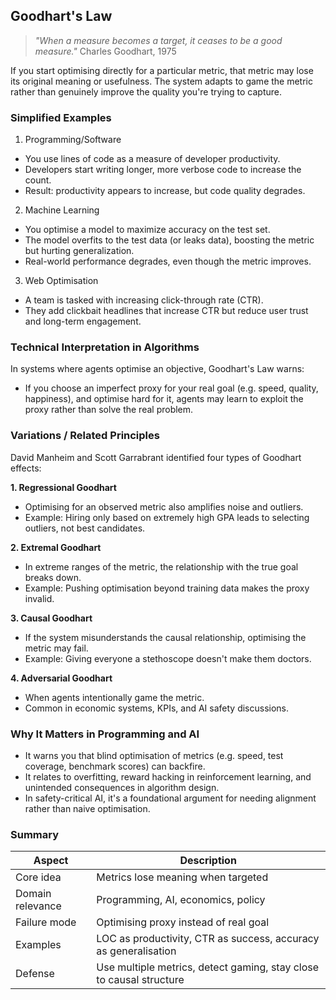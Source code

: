 
## Goodhart's Law

> *"When a measure becomes a target, it ceases to be a good measure."*
> Charles Goodhart, 1975

If you start optimising directly for a particular metric, that metric may
lose its original meaning or usefulness. The system adapts to game the metric
rather than genuinely improve the quality you're trying to capture.


### Simplified Examples

1. Programming/Software
- You use lines of code as a measure of developer productivity.
- Developers start writing longer, more verbose code to increase the count.
- Result: productivity appears to increase, but code quality degrades.

2. Machine Learning
- You optimise a model to maximize accuracy on the test set.
- The model overfits to the test data (or leaks data), boosting the metric but hurting generalization.
- Real-world performance degrades, even though the metric improves.

3. Web Optimisation
- A team is tasked with increasing click-through rate (CTR).
- They add clickbait headlines that increase CTR but reduce user trust and long-term engagement.


### Technical Interpretation in Algorithms

In systems where agents optimise an objective, Goodhart's Law warns:
- If you choose an imperfect proxy for your real goal (e.g. speed, quality, happiness), and optimise
  hard for it, agents may learn to exploit the proxy rather than solve the real problem.



### Variations / Related Principles

David Manheim and Scott Garrabrant identified four types of Goodhart effects:

__1. Regressional Goodhart__
- Optimising for an observed metric also amplifies noise and outliers.
- Example: Hiring only based on extremely high GPA leads to selecting outliers, not best candidates.

__2. Extremal Goodhart__
- In extreme ranges of the metric, the relationship with the true goal breaks down.
- Example: Pushing optimisation beyond training data makes the proxy invalid.

__3. Causal Goodhart__
- If the system misunderstands the causal relationship, optimising the metric may fail.
- Example: Giving everyone a stethoscope doesn't make them doctors.

__4. Adversarial Goodhart__
- When agents intentionally game the metric.
- Common in economic systems, KPIs, and AI safety discussions.


### Why It Matters in Programming and AI

- It warns you that blind optimisation of metrics (e.g. speed, test coverage, benchmark scores) can backfire.
- It relates to overfitting, reward hacking in reinforcement learning, and unintended consequences in algorithm design.
- In safety-critical AI, it's a foundational argument for needing alignment rather than naive optimisation.



### Summary

| Aspect           | Description                                                         |
|------------------|---------------------------------------------------------------------|
| Core idea        | Metrics lose meaning when targeted                                  |
| Domain relevance | Programming, AI, economics, policy                                  |
| Failure mode     | Optimising proxy instead of real goal                               |
| Examples         | LOC as productivity, CTR as success, accuracy as generalisation     |
| Defense          | Use multiple metrics, detect gaming, stay close to causal structure |


